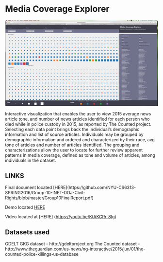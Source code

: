 <h1>Media Coverage Explorer</h1>

![Media Coverage Explorer](https://github.com/NYU-CS6313-SPRING2016/Group-10-INET-DOJ-Civil-Rights/blob/gh-pages/InfoVisScreenshot.png)

Interactive visualization that enables the user to view 2015 average news article tone, and number of news articles identified for each person who died while in police custody in 2015, as reported by The Counted project. Selecting each data point brings back the individual’s demographic information and list of source articles. Individuals may be grouped by demographic information and ordered and characterized by their race, avg tone of articles and number of articles identified. The grouping and characterizations allow the user to locate for further review apparent patterns in media coverage, defined as tone and volume of articles, among individuals in the dataset.  

<h2>LINKS</h2>
Final document located [HERE](https://github.com/NYU-CS6313-SPRING2016/Group-10-INET-DOJ-Civil-Rights/blob/master/Group10FinalReport.pdf)

Demo located [HERE](http://nyu-cs6313-spring2016.github.io/Group-10-INET-DOJ-Civil-Rights/src/index.html)

Video located at [HERE] (https://youtu.be/KtAKCRr-8Ig)

<h2>Datasets used</h2>
GDELT GKG dataset - http://gdeltproject.org
The Counted dataset - http://www.theguardian.com/us-news/ng-interactive/2015/jun/01/the-counted-police-killings-us-database
